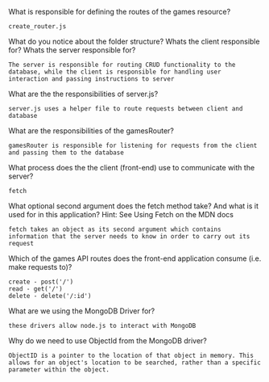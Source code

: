 What is responsible for defining the routes of the games resource?

```
create_router.js
```

What do you notice about the folder structure? Whats the client responsible for? Whats the server responsible for?

```
The server is responsible for routing CRUD functionality to the database, while the client is responsible for handling user interaction and passing instructions to server
```

What are the the responsibilities of server.js?

```
server.js uses a helper file to route requests between client and database
```

What are the responsibilities of the gamesRouter?

```
gamesRouter is responsible for listening for requests from the client and passing them to the database
```

What process does the the client (front-end) use to communicate with the server?

```
fetch
```

What optional second argument does the fetch method take? And what is it used for in this application? Hint: See Using Fetch on the MDN docs

```
fetch takes an object as its second argument which contains information that the server needs to know in order to carry out its request
```

Which of the games API routes does the front-end application consume (i.e. make requests to)?

```
create - post('/')
read - get('/')
delete - delete('/:id')
```

What are we using the MongoDB Driver for?

```
these drivers allow node.js to interact with MongoDB
```

Why do we need to use ObjectId from the MongoDB driver?

```
ObjectID is a pointer to the location of that object in memory. This allows for an object's location to be searched, rather than a specific parameter within the object. 
```
